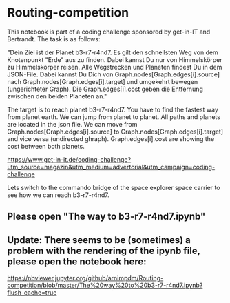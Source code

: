 # Routing-competition

This notebook is part of a coding challenge sponsored by get-in-IT and Bertrandt. The task is as follows: 

"Dein Ziel ist der Planet b3-r7-r4nd7. Es gilt den schnellsten Weg von dem Knotenpunkt "Erde" aus zu finden. Dabei kannst Du nur von Himmelskörper zu Himmelskörper reisen. Alle Wegstrecken und Planeten findest Du in dem JSON-File. Dabei kannst Du Dich von Graph.nodes[Graph.edges[i].source] nach Graph.nodes[Graph.edges[i].target] und umgekehrt bewegen (ungerichteter Graph). Die Graph.edges[i].cost geben die Entfernung zwischen den beiden Planeten an."

The target is to reach planet b3-r7-r4nd7. You have to find the fastest way from planet earth. We can jump from planet to planet. All paths and planets are located in the json file. We can move from Graph.nodes[Graph.edges[i].source] to Graph.nodes[Graph.edges[i].target] and vice versa (undirected ghraph).  Graph.edges[i].cost are showing the cost between both planets.

https://www.get-in-it.de/coding-challenge?utm_source=magazin&utm_medium=advertorial&utm_campaign=coding-challenge

Lets switch to the commando bridge of the space explorer space carrier to see how we can reach b3-r7-r4nd7.

## Please open "The way to b3-r7-r4nd7.ipynb"

## Update: There seems to be (sometimes) a problem with the rendering of the ipynb file, please open the notebook here:

https://nbviewer.jupyter.org/github/arnimpdm/Routing-competition/blob/master/The%20way%20to%20b3-r7-r4nd7.ipynb?flush_cache=true
